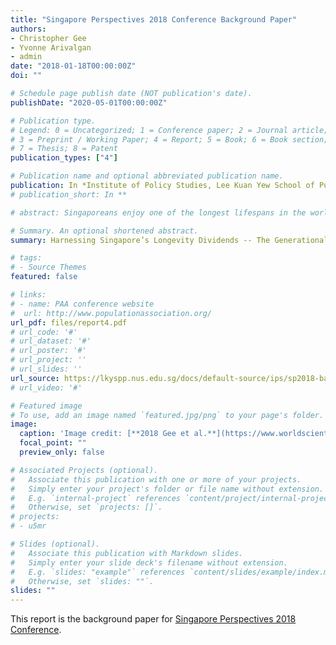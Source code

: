 ```yaml
---
title: "Singapore Perspectives 2018 Conference Background Paper"
authors:
- Christopher Gee
- Yvonne Arivalgan
- admin
date: "2018-01-18T00:00:00Z"
doi: ""

# Schedule page publish date (NOT publication's date).
publishDate: "2020-05-01T00:00:00Z"

# Publication type.
# Legend: 0 = Uncategorized; 1 = Conference paper; 2 = Journal article;
# 3 = Preprint / Working Paper; 4 = Report; 5 = Book; 6 = Book section;
# 7 = Thesis; 8 = Patent
publication_types: ["4"]

# Publication name and optional abbreviated publication name.
publication: In *Institute of Policy Studies, Lee Kuan Yew School of Public Policy, National University of Singapore*
# publication_short: In **

# abstract: Singaporeans enjoy one of the longest lifespans in the world today. Singapore is also one of the most rapidly ageing societies in the world. Given these population trends, business and workers, individuals and families will experience significant changes in the way they work, play and organise their lives together. This book is a collection of speeches presented at Singapore Perspectives 2018 by leading thought leaders and eminent speakers on how our economic, political and social institutions can best adapt to and manage a rapidly ageing population. Contributors to this book tackle the urgent need to shape mind-sets, policies and decisions today for the best outcomes for current and future generations.

# Summary. An optional shortened abstract.
summary: Harnessing Singapore’s Longevity Dividends -- The Generational Economy, Society and Polity

# tags:
# - Source Themes
featured: false

# links:
# - name: PAA conference website
#  url: http://www.populationassociation.org/
url_pdf: files/report4.pdf
# url_code: '#'
# url_dataset: '#'
# url_poster: '#'
# url_project: ''
# url_slides: ''
url_source: https://lkyspp.nus.edu.sg/docs/default-source/ips/sp2018-background-paper_180118.pdf
# url_video: '#'

# Featured image
# To use, add an image named `featured.jpg/png` to your page's folder. 
image:
  caption: 'Image credit: [**2018 Gee et al.**](https://www.worldscientific.com/worldscibooks/10.1142/11155)'
  focal_point: ""
  preview_only: false

# Associated Projects (optional).
#   Associate this publication with one or more of your projects.
#   Simply enter your project's folder or file name without extension.
#   E.g. `internal-project` references `content/project/internal-project/index.md`.
#   Otherwise, set `projects: []`.
# projects:
# - u5mr

# Slides (optional).
#   Associate this publication with Markdown slides.
#   Simply enter your slide deck's filename without extension.
#   E.g. `slides: "example"` references `content/slides/example/index.md`.
#   Otherwise, set `slides: ""`.
slides: ""
---
```


This report is the background paper for [Singapore Perspectives 2018 Conference](https://lkyspp.nus.edu.sg/ips/events/details/singapore-perspectives-2018-together).
